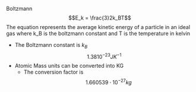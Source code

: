 Boltzmann
$$E_k = \frac{3}2k_BT$$
The equation represents the average kinetic energy of a particle in an ideal gas where k_B is the boltzmann constant and T is the temperature in kelvin
* The Boltzmann constant is $k_B$ $$1.38  10^{-23} JK^{-1}$$
* Atomic Mass units can be converted into KG
	* The conversion factor is $$1.660539 \cdot 10^{-27}kg$$
